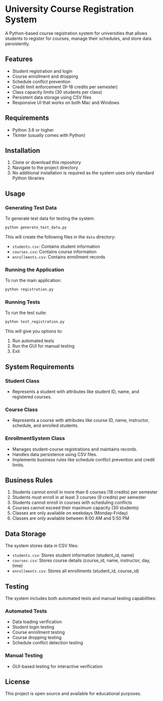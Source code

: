 # University Course Registration System

A Python-based course registration system for universities that allows students to register for courses, manage their schedules, and store data persistently.

## Features

- Student registration and login
- Course enrollment and dropping
- Schedule conflict prevention
- Credit limit enforcement (9-18 credits per semester)
- Class capacity limits (30 students per class)
- Persistent data storage using CSV files
- Responsive UI that works on both Mac and Windows

## Requirements

- Python 3.6 or higher
- Tkinter (usually comes with Python)

## Installation

1. Clone or download this repository
2. Navigate to the project directory
3. No additional installation is required as the system uses only standard Python libraries

## Usage

### Generating Test Data

To generate test data for testing the system:

```bash
python generate_test_data.py
```

This will create the following files in the `data` directory:
- `students.csv`: Contains student information
- `courses.csv`: Contains course information
- `enrollments.csv`: Contains enrollment records

### Running the Application

To run the main application:

```bash
python registration.py
```

### Running Tests

To run the test suite:

```bash
python test_registration.py
```

This will give you options to:
1. Run automated tests
2. Run the GUI for manual testing
3. Exit

## System Requirements

### Student Class
- Represents a student with attributes like student ID, name, and registered courses.

### Course Class
- Represents a course with attributes like course ID, name, instructor, schedule, and enrolled students.

### EnrollmentSystem Class
- Manages student-course registrations and maintains records.
- Handles data persistence using CSV files.
- Implements business rules like schedule conflict prevention and credit limits.

## Business Rules

1. Students cannot enroll in more than 6 courses (18 credits) per semester
2. Students must enroll in at least 3 courses (9 credits) per semester
3. Students cannot enroll in courses with scheduling conflicts
4. Courses cannot exceed their maximum capacity (30 students)
5. Classes are only available on weekdays (Monday-Friday)
6. Classes are only available between 8:00 AM and 5:50 PM

## Data Storage

The system stores data in CSV files:
- `students.csv`: Stores student information (student_id, name)
- `courses.csv`: Stores course details (course_id, name, instructor, day, time)
- `enrollments.csv`: Stores all enrollments (student_id, course_id)

## Testing

The system includes both automated tests and manual testing capabilities:

### Automated Tests
- Data loading verification
- Student login testing
- Course enrollment testing
- Course dropping testing
- Schedule conflict detection testing

### Manual Testing
- GUI-based testing for interactive verification

## License

This project is open source and available for educational purposes. 